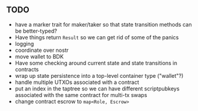 ## TODO
- have a marker trait for maker/taker so that state transition methods can be better-typed?
- Have things return `Result` so we can get rid of some of the panics
- logging
- coordinate over nostr
- move wallet to BDK
- Have some checking around current state and state transitions in contracts
- wrap up state persistence into a top-level container type ("wallet"?)
- handle multiple UTXOs associated with a contract
- put an index in the taptree so we can have different scriptpubkeys associated with the same contract for multi-tx swaps
- change contract escrow to `map<Role, Escrow>`